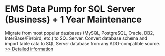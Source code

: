 # EMS Data Pump for SQL Server (Business) + 1 Year Maintenance
Migrate from most popular databases (MySQL, PostgreSQL, Oracle, DB2, InterBase/Firebird, etс.) to SQL Server. Convert database schema and import table data to SQL Server database from any ADO-compatible source.
[>> Detailed information](https://secure.shareit.com/shareit/product.html?productid=300067980&affiliateid=200057808)